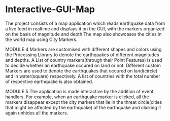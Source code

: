 # Interactive-GUI-Map

The project consists of a map application which reads earthquake data from a live feed in realtime and displays it on the GUI, with the markers organized on the basis of magnitude and depth.The map also showcases the cities in the world map using City Markers.

MODULE 4
Markers are customised with different shapes and colors using the Processing Library to denote the earthquakes of different magnitudes and depths. A List of country markers(through their Point Features) is used to decide whether an earthquake occured on land or not. Different custom Markers are used to denote the earthquakes that occured on land(circle) and in water(square) respectively. A list of countries with the total number of respective earthquake is also obtained.

MODULE 5
The application is made interactive by the addition of event handlers. For example, when an earthquake marker is clicked, all the markers disappear except the city markers that lie in the threat circle(cities that might be affected by the earthquake) of the earthquake and clicking it again unhides all the markers. 
